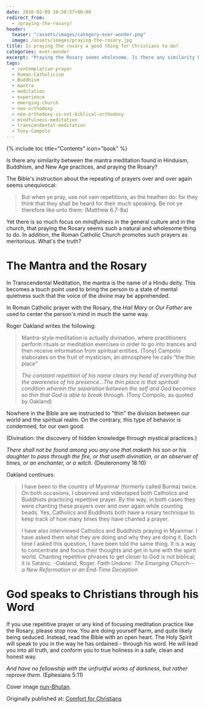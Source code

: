 ```yaml
---
date: 2016-02-09 10:50:57+00:00
redirect_from:
  - /praying-the-rosary/
header:
  teaser: "/assets/images/category-ever-wonder.png"
  image: /assets/images/praying-the-rosary.jpg
title: Is praying the rosary a good thing for Christians to do?
categories: ever-wonder
excerpt: "Praying the Rosary seems wholesome. Is there any similarity between the mantra meditation found in Hinduism, Buddhism, and New Age practices, and praying the Rosary?"
tags: 
  - contemplative-prayer
  - Roman-Catholicism
  - Buddhism
  - mantra
  - meditation
  - experience
  - emerging-church
  - neo-orthodoxy
  - neo-orthodoxy-is-not-biblical-orthodoxy
  - mindfulness-meditation
  - transcendental-meditation
  - Tony-Campolo
---
```

{% include toc title="Contents" icon="book" %}

Is there any similarity between the mantra meditation found in Hinduism, Buddhism, and New Age practices, and praying the Rosary?

The Bible's instruction about the repeating of prayers over and over again seems unequivocal:

>But when ye pray, use not vain repetitions, as the heathen do: for they think that they shall be heard for their much speaking. Be not ye therefore like unto them: (Matthew 6.7-8a)

Yet there is so much focus on *mindfulness* in the general culture and in the church, that praying the Rosary seems such a natural and wholesome thing to do.  In addition, the Roman Catholic Church promotes such prayers as meritorious.  What's the truth?



# The Mantra and the Rosary





In Transcendental Meditation, the mantra is the name of a Hindu deity.  This becomes a touch point used to bring the person to a state of mental quietness such that the voice of the divine may be apprehended.

In Roman Catholic prayer with the Rosary, the _Hail Mary_ or _Our Father_ are used to center the person's mind in much the same way.

Roger Oakland writes the following:



<blockquote>
  Mantra-style meditation is actually divination, where practitioners perform rituals or meditation exercises in order to go into trances and then receive information from spiritual entities. (Tony) Campolo elaborates on the fruit of mysticism, an atmosphere he calls “the thin place”
  
  _The constant repetition of his name clears my head of everything but the awareness of his presence...The thin place is that spiritual condition wherein the separation between the self and God becomes so thin that God is able to break through._ (Tony Compolo, as quoted by Oakland)
</blockquote>



Nowhere in the Bible are we instructed to "thin" the division between our world and the spiritual realm.  On the contrary, this type of behavior is condemned, for our own good.

(Divination: the discovery of hidden knowledge through mystical practices.)

_There shall not be found among you any one that maketh his son or his daughter to pass through the fire, or that useth divination, or an observer of times, or an enchanter, or a witch._ (Deuteronomy 18:10)



Oakland continues:



<blockquote>
  I have been to the country of Myanmar (formerly called Burma) twice. On both occasions, I observed and videotaped both Catholics and Buddhists practicing repetitive prayer. By the way, in both cases they were chanting these prayers over and over again while counting beads. Yes, Catholics and Buddhists both have a rosary technique to keep track of how many times they have chanted a prayer.
  
  I have also interviewed Catholics and Buddhists praying in Myanmar. I have asked them what they are doing and why they are doing it. Each time I asked this question, I have been told the same thing. It is a way to concentrate and focus their thoughts and get in tune with the spirit world. Chanting repetitive phrases to get closer to God is not biblical; it is Satanic. -Oakland, Roger. _Faith Undone: The Emerging Church-- a New Reformation or an End-Time Deception_
</blockquote>





# God speaks to Christians through his Word





If you use repetitive prayer or any kind of focusing meditation practice like the Rosary, please stop now.  You are doing yourself harm, and quite likely being seduced.  Instead, read the Bible with an open heart.  The Holy Spirit will speak to you in the way he has ordained - through his word.  He will lead you into all truth, and conform you to true holiness in a safe, clean and honest way.

_And have no fellowship with the unfruitful works of darkness, but rather reprove them._ (Ephesians 5:11)

Cover image [nun-Bhutan](https://www.pinterest.com/pin/458663543272387155/).


<div>Originally published at: <a href='http://www.alecsatin.com/'>Comfort for Christians</a></div>
